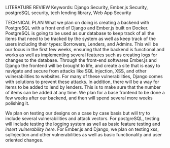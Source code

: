 LITERATURE REVIEW
Keywords: Django Security, Ember.js Security, postgreSQL security, tech lending library, Web App Security


TECHNICAL PLAN
What we plan on doing is creating a backend with PostgreSQL with a front end of Django and Ember.js built on Docker. PostgreSQL is going to be used as our database to keep track of all the items that need to be tracked by the system as well as keep track of the users including their types: Borrowers, Lenders, and Admins. This will be our focus in the first few weeks, ensuring that the backend is functional and works as well as implementing several features such as creating logs for changes to the database. Through the front-end softwares Ember.js and Django the frontend will be brought to life, and create a site that is easy to navigate and secure from attacks like SQL injection, XSS, and other vulnerabilities to websites. For many of these vulnerabilities, Django comes with solutions to prevent these attacks. In addition, there will be a way for items to be added to lend by lenders. This is to make sure that the number of items can be added at any time. We plan for a base frontend to be done a few weeks after our backend, and then will spend several more weeks polishing it. 

We plan on testing our designs on a case by case basis but will try to include several vulnerabilities and attack vectors. For postgreSQL, testing will include testing the logging system as well as basic feature testing and *insert vulnerability here*. For Ember.js and Django, we plan on testing xss, sqlInjection and other vulnerabilities as well as basic functionality and user oriented changes. 
